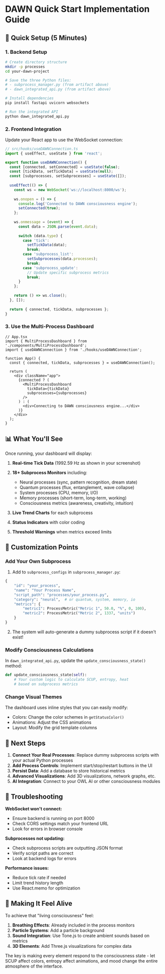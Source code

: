 # DAWN Quick Start Implementation Guide

## 🚀 Quick Setup (5 Minutes)

### 1. Backend Setup

```bash
# Create directory structure
mkdir -p processes
cd your-dawn-project

# Save the three Python files:
# - subprocess_manager.py (from artifact above)
# - dawn_integrated_api.py (from artifact above)

# Install dependencies
pip install fastapi uvicorn websockets

# Run the integrated API
python dawn_integrated_api.py
```

### 2. Frontend Integration

Update your React app to use the WebSocket connection:

```typescript
// src/hooks/useDAWNConnection.ts
import { useEffect, useState } from 'react';

export function useDAWNConnection() {
  const [connected, setConnected] = useState(false);
  const [tickData, setTickData] = useState(null);
  const [subprocesses, setSubprocesses] = useState([]);
  
  useEffect(() => {
    const ws = new WebSocket('ws://localhost:8000/ws');
    
    ws.onopen = () => {
      console.log('Connected to DAWN consciousness engine');
      setConnected(true);
    };
    
    ws.onmessage = (event) => {
      const data = JSON.parse(event.data);
      
      switch (data.type) {
        case 'tick':
          setTickData(data);
          break;
        case 'subprocess_list':
          setSubprocesses(data.processes);
          break;
        case 'subprocess_update':
          // Update specific subprocess metrics
          break;
      }
    };
    
    return () => ws.close();
  }, []);
  
  return { connected, tickData, subprocesses };
}
```

### 3. Use the Multi-Process Dashboard

```tsx
// App.tsx
import { MultiProcessDashboard } from './components/MultiProcessDashboard';
import { useDAWNConnection } from './hooks/useDAWNConnection';

function App() {
  const { connected, tickData, subprocesses } = useDAWNConnection();
  
  return (
    <div className="app">
      {connected ? (
        <MultiProcessDashboard 
          tickData={tickData}
          subprocesses={subprocesses}
        />
      ) : (
        <div>Connecting to DAWN consciousness engine...</div>
      )}
    </div>
  );
}
```

## 📊 What You'll See

Once running, your dashboard will display:

1. **Real-time Tick Data** (1992.59 Hz as shown in your screenshot)
2. **18+ Subprocess Monitors** including:
   - Neural processes (sync, pattern recognition, dream state)
   - Quantum processes (flux, entanglement, wave collapse)
   - System processes (CPU, memory, I/O)
   - Memory processes (short-term, long-term, working)
   - Consciousness metrics (awareness, creativity, intuition)

3. **Live Trend Charts** for each subprocess
4. **Status Indicators** with color coding
5. **Threshold Warnings** when metrics exceed limits

## 🔧 Customization Points

### Add Your Own Subprocess

1. Add to `subprocess_configs` in `subprocess_manager.py`:
```python
{
    "id": "your_process",
    "name": "Your Process Name",
    "script_path": "processes/your_process.py",
    "category": "neural",  # or quantum, system, memory, io
    "metrics": {
        "metric1": ProcessMetric("Metric 1", 50.0, "%", 0, 100),
        "metric2": ProcessMetric("Metric 2", 1337, "units")
    }
}
```

2. The system will auto-generate a dummy subprocess script if it doesn't exist!

### Modify Consciousness Calculations

In `dawn_integrated_api.py`, update the `update_consciousness_state()` method:

```python
def update_consciousness_state(self):
    # Your custom logic to calculate SCUP, entropy, heat
    # based on subprocess metrics
```

### Change Visual Themes

The dashboard uses inline styles that you can easily modify:
- Colors: Change the color schemes in `getStatusColor()`
- Animations: Adjust the CSS animations
- Layout: Modify the grid template columns

## 🎯 Next Steps

1. **Connect Your Real Processes**: Replace dummy subprocess scripts with your actual Python processes
2. **Add Process Controls**: Implement start/stop/restart buttons in the UI
3. **Persist Data**: Add a database to store historical metrics
4. **Advanced Visualizations**: Add 3D visualizations, network graphs, etc.
5. **AI Integration**: Connect to your OWL AI or other consciousness modules

## 🐛 Troubleshooting

**WebSocket won't connect:**
- Ensure backend is running on port 8000
- Check CORS settings match your frontend URL
- Look for errors in browser console

**Subprocesses not updating:**
- Check subprocess scripts are outputting JSON format
- Verify script paths are correct
- Look at backend logs for errors

**Performance issues:**
- Reduce tick rate if needed
- Limit trend history length
- Use React.memo for optimization

## 🎨 Making It Feel Alive

To achieve that "living consciousness" feel:

1. **Breathing Effects**: Already included in the process monitors
2. **Particle Systems**: Add a particle background
3. **Sound Integration**: Use Tone.js to create ambient sounds based on metrics
4. **3D Elements**: Add Three.js visualizations for complex data

The key is making every element respond to the consciousness state - let SCUP affect colors, entropy affect animations, and mood change the entire atmosphere of the interface.